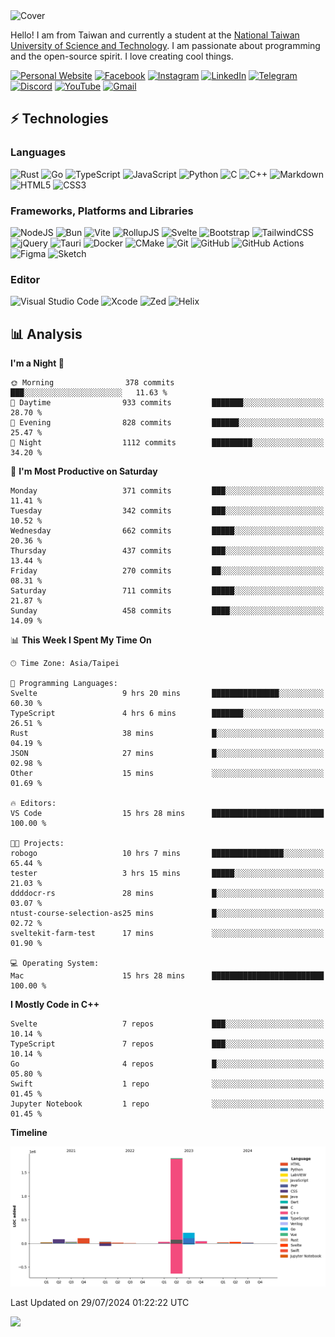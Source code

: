 <picture>
  <source media="(prefers-color-scheme: dark)" srcset="https://github.com/CRT-HAO/CRT-HAO/assets/31580253/6f53f4ab-546f-4db7-9f30-2c5b0711c0a2">
  <img alt="Cover" src="https://github.com/CRT-HAO/CRT-HAO/assets/31580253/4efdfca0-1005-43ab-8c60-07e6973a89b2">
</picture>

Hello! I am from Taiwan and currently a student at the [National Taiwan University of Science and Technology](https://www.ntust.edu.tw/). I am passionate about programming and the open-source spirit. I love creating cool things.

[![Personal Website](https://img.shields.io/badge/Personal%20Website-%23000000.svg?style=for-the-badge)](https://hayden.tw/)
[![Facebook](https://img.shields.io/badge/Facebook-%231877F2.svg?style=for-the-badge&logo=Facebook&logoColor=white)](https://www.facebook.com/CRT.HAO.CHUN/)
[![Instagram](https://img.shields.io/badge/Instagram-%23E4405F.svg?style=for-the-badge&logo=Instagram&logoColor=white)](https://www.instagram.com/crt_hao/)
[![LinkedIn](https://img.shields.io/badge/linkedin-%230077B5.svg?style=for-the-badge&logo=linkedin&logoColor=white)](https://www.linkedin.com/in/crthao/)
[![Telegram](https://img.shields.io/badge/Telegram-2CA5E0?style=for-the-badge&logo=telegram&logoColor=white)](https://t.me/CRT_HAO)
[![Discord](https://img.shields.io/badge/Discord-%235865F2.svg?style=for-the-badge&logo=discord&logoColor=white)](https://discordapp.com/users/401324674371551234)
[![YouTube](https://img.shields.io/badge/YouTube-%23FF0000.svg?style=for-the-badge&logo=YouTube&logoColor=white)](https://www.youtube.com/channel/UC-WnTCkztbitHGXnmvipUUg)
[![Gmail](https://img.shields.io/badge/Gmail-D14836?style=for-the-badge&logo=gmail&logoColor=white)](mailto:m831718@gmail.com)

## ⚡ Technologies

### Languages

![Rust](https://img.shields.io/badge/rust-%23000000.svg?style=for-the-badge&logo=rust&logoColor=white)
![Go](https://img.shields.io/badge/go-%2300ADD8.svg?style=for-the-badge&logo=go&logoColor=white)
![TypeScript](https://img.shields.io/badge/typescript-%23007ACC.svg?style=for-the-badge&logo=typescript&logoColor=white)
![JavaScript](https://img.shields.io/badge/javascript-%23323330.svg?style=for-the-badge&logo=javascript&logoColor=%23F7DF1E)
![Python](https://img.shields.io/badge/python-3670A0?style=for-the-badge&logo=python&logoColor=ffdd54)
![C](https://img.shields.io/badge/c-%2300599C.svg?style=for-the-badge&logo=c&logoColor=white)
![C++](https://img.shields.io/badge/c++-%2300599C.svg?style=for-the-badge&logo=c%2B%2B&logoColor=white)
![Markdown](https://img.shields.io/badge/markdown-%23000000.svg?style=for-the-badge&logo=markdown&logoColor=white)
![HTML5](https://img.shields.io/badge/html5-%23E34F26.svg?style=for-the-badge&logo=html5&logoColor=white)
![CSS3](https://img.shields.io/badge/css3-%231572B6.svg?style=for-the-badge&logo=css3&logoColor=white)

### Frameworks, Platforms and Libraries

![NodeJS](https://img.shields.io/badge/node.js-6DA55F?style=for-the-badge&logo=node.js&logoColor=white)
![Bun](https://img.shields.io/badge/Bun-%23000000.svg?style=for-the-badge&logo=bun&logoColor=white)
![Vite](https://img.shields.io/badge/vite-%23646CFF.svg?style=for-the-badge&logo=vite&logoColor=white)
![RollupJS](https://img.shields.io/badge/RollupJS-ef3335?style=for-the-badge&logo=rollup.js&logoColor=white)
![Svelte](https://img.shields.io/badge/svelte-%23f1413d.svg?style=for-the-badge&logo=svelte&logoColor=white)
![Bootstrap](https://img.shields.io/badge/bootstrap-%238511FA.svg?style=for-the-badge&logo=bootstrap&logoColor=white)
![TailwindCSS](https://img.shields.io/badge/tailwindcss-%2338B2AC.svg?style=for-the-badge&logo=tailwind-css&logoColor=white)
![jQuery](https://img.shields.io/badge/jquery-%230769AD.svg?style=for-the-badge&logo=jquery&logoColor=white)
![Tauri](https://img.shields.io/badge/tauri-%2324C8DB.svg?style=for-the-badge&logo=tauri&logoColor=%23FFFFFF)
![Docker](https://img.shields.io/badge/docker-%230db7ed.svg?style=for-the-badge&logo=docker&logoColor=white)
![CMake](https://img.shields.io/badge/CMake-%23008FBA.svg?style=for-the-badge&logo=cmake&logoColor=white)
![Git](https://img.shields.io/badge/git-%23F05033.svg?style=for-the-badge&logo=git&logoColor=white)
![GitHub](https://img.shields.io/badge/github-%23121011.svg?style=for-the-badge&logo=github&logoColor=white)
![GitHub Actions](https://img.shields.io/badge/github%20actions-%232671E5.svg?style=for-the-badge&logo=githubactions&logoColor=white)
![Figma](https://img.shields.io/badge/figma-%23F24E1E.svg?style=for-the-badge&logo=figma&logoColor=white)
![Sketch](https://img.shields.io/badge/Sketch-FFB387?style=for-the-badge&logo=sketch&logoColor=black)

### Editor

![Visual Studio Code](https://img.shields.io/badge/Visual%20Studio%20Code-0078d7.svg?style=for-the-badge&logo=visual-studio-code&logoColor=white)
![Xcode](https://img.shields.io/badge/Xcode-007ACC?style=for-the-badge&logo=Xcode&logoColor=white)
![Zed](https://img.shields.io/badge/Zed-F6F5F0?style=for-the-badge&logo=zed&logoColor=black)
![Helix](https://img.shields.io/badge/Helix-281733?style=for-the-badge&logo=helix&logoColor=white)

## 📊 Analysis

<!--START_SECTION:waka-->
**I'm a Night 🦉** 

```text
🌞 Morning                378 commits         ███░░░░░░░░░░░░░░░░░░░░░░   11.63 % 
🌆 Daytime                933 commits         ███████░░░░░░░░░░░░░░░░░░   28.70 % 
🌃 Evening                828 commits         ██████░░░░░░░░░░░░░░░░░░░   25.47 % 
🌙 Night                  1112 commits        █████████░░░░░░░░░░░░░░░░   34.20 % 
```
📅 **I'm Most Productive on Saturday** 

```text
Monday                   371 commits         ███░░░░░░░░░░░░░░░░░░░░░░   11.41 % 
Tuesday                  342 commits         ███░░░░░░░░░░░░░░░░░░░░░░   10.52 % 
Wednesday                662 commits         █████░░░░░░░░░░░░░░░░░░░░   20.36 % 
Thursday                 437 commits         ███░░░░░░░░░░░░░░░░░░░░░░   13.44 % 
Friday                   270 commits         ██░░░░░░░░░░░░░░░░░░░░░░░   08.31 % 
Saturday                 711 commits         █████░░░░░░░░░░░░░░░░░░░░   21.87 % 
Sunday                   458 commits         ████░░░░░░░░░░░░░░░░░░░░░   14.09 % 
```


📊 **This Week I Spent My Time On** 

```text
🕑︎ Time Zone: Asia/Taipei

💬 Programming Languages: 
Svelte                   9 hrs 20 mins       ███████████████░░░░░░░░░░   60.30 % 
TypeScript               4 hrs 6 mins        ███████░░░░░░░░░░░░░░░░░░   26.51 % 
Rust                     38 mins             █░░░░░░░░░░░░░░░░░░░░░░░░   04.19 % 
JSON                     27 mins             █░░░░░░░░░░░░░░░░░░░░░░░░   02.98 % 
Other                    15 mins             ░░░░░░░░░░░░░░░░░░░░░░░░░   01.69 % 

🔥 Editors: 
VS Code                  15 hrs 28 mins      █████████████████████████   100.00 % 

🐱‍💻 Projects: 
robogo                   10 hrs 7 mins       ████████████████░░░░░░░░░   65.44 % 
tester                   3 hrs 15 mins       █████░░░░░░░░░░░░░░░░░░░░   21.03 % 
ddddocr-rs               28 mins             █░░░░░░░░░░░░░░░░░░░░░░░░   03.07 % 
ntust-course-selection-as25 mins             █░░░░░░░░░░░░░░░░░░░░░░░░   02.72 % 
sveltekit-farm-test      17 mins             ░░░░░░░░░░░░░░░░░░░░░░░░░   01.90 % 

💻 Operating System: 
Mac                      15 hrs 28 mins      █████████████████████████   100.00 % 
```

**I Mostly Code in C++** 

```text
Svelte                   7 repos             ███░░░░░░░░░░░░░░░░░░░░░░   10.14 % 
TypeScript               7 repos             ███░░░░░░░░░░░░░░░░░░░░░░   10.14 % 
Go                       4 repos             █░░░░░░░░░░░░░░░░░░░░░░░░   05.80 % 
Swift                    1 repo              ░░░░░░░░░░░░░░░░░░░░░░░░░   01.45 % 
Jupyter Notebook         1 repo              ░░░░░░░░░░░░░░░░░░░░░░░░░   01.45 % 
```



**Timeline**

![Lines of Code chart](https://raw.githubusercontent.com/CRT-HAO/CRT-HAO/main/assets/bar_graph.png)


 Last Updated on 29/07/2024 01:22:22 UTC
<!--END_SECTION:waka-->

![](https://komarev.com/ghpvc/?username=CRT-HAO&style=flat-square)
